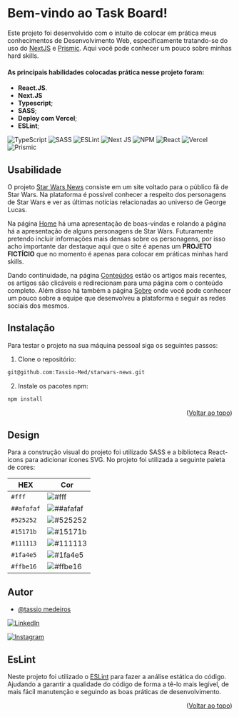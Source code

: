 

# Bem-vindo ao Task Board!

Este projeto foi desenvolvido com o intuito de colocar em prática meus conhecimentos de Desenvolvimento Web, especificamente tratando-se do uso do [NextJS](https://nextjs.org/) e [Prismic](https://prismic.io/). 
Aqui você pode conhecer um pouco sobre minhas hard skills. 


#### As principais habilidades colocadas prática nesse projeto foram:

* **React.JS**.
* **Next.JS**
* **Typescript**;
* **SASS**;
* **Deploy com Vercel**;
* **ESLint**;

![TypeScript](https://img.shields.io/badge/typescript-%23007ACC.svg?style=for-the-badge&logo=typescript&logoColor=white) ![SASS](https://img.shields.io/badge/sass-red.svg?style=for-the-badge&logo=sass&logoColor=white) ![ESLint](https://img.shields.io/badge/ESLint-4B3263?style=for-the-badge&logo=eslint&logoColor=white) ![Next JS](https://img.shields.io/badge/Next-black?style=for-the-badge&logo=next.js&logoColor=white) ![NPM](https://img.shields.io/badge/NPM-%23000000.svg?style=for-the-badge&logo=npm&logoColor=) ![React](https://img.shields.io/badge/react-%2320232a.svg?style=for-the-badge&logo=react&logoColor=%2361DAFB) ![Vercel](https://img.shields.io/badge/vercel-%23000000.svg?style=for-the-badge&logo=vercel&logoColor=white) ![Prismic](https://img.shields.io/badge/prismic-%23000000.svg?style=for-the-badge&logo=prismic&logoColor=white) 

## Usabilidade

O projeto [Star Wars News](https://starwarsnews.vercel.app/) consiste em um site voltado para o público fã de Star Wars. Na plataforma é possível conhecer a respeito dos personagens de Star Wars e ver as últimas notícias relacionadas ao universo de George Lucas.

Na página [Home](https://starwarsnews.vercel.app/) há uma apresentação de boas-vindas e rolando a página há a apresentação de alguns personagens de Star Wars. Futuramente pretendo incluir informações mais densas sobre os personagens, por isso acho importante dar destaque aqui que o site é apenas um <strong>PROJETO FICTÍCIO</strong> que no momento é apenas para colocar em práticas minhas hard skills.

Dando continuidade, na página [Conteúdos](https://starwarsnews.vercel.app/posts) estão os artigos mais recentes, os artigos são clicáveis e redirecionam  para uma página com o conteúdo completo. Além disso há também a página [Sobre](https://starwarsnews.vercel.app/sobre) onde você pode conhecer um pouco sobre a equipe que desenvolveu a plataforma e seguir as redes sociais dos mesmos.




## Instalação

Para testar o projeto na sua máquina pessoal siga os seguintes passos:

1. Clone o repositório:

```sh
git@github.com:Tassio-Med/starwars-news.git
```

2. Instale os pacotes npm:

```bash
npm install
```

<p align="right">(<a href="#readme-top">Voltar ao topo</a>)</p>

## Design

Para a construção visual do projeto foi utilizado SASS e a biblioteca React-icons para adicionar ícones SVG. 
No projeto foi utilizada a seguinte paleta de cores:


|    HEX   | Cor |
| ---      | ---       |
| `#fff`| ![#fff](https://placehold.co/30x15/fff/fff.png) |
| `##afafaf`| ![##afafaf](https://placehold.co/30x15/afafaf/afafaf.png) |
| `#525252`| ![#525252](https://placehold.co/30x15/525252/525252.png) |
| `#15171b`| ![#15171b](https://placehold.co/30x15/15171b/15171b.png) |
| `#111113`| ![#111113](https://placehold.co/30x15/111113/111113.png) |
| `#1fa4e5`| ![#1fa4e5](https://placehold.co/30x15/1fa4e5/1fa4e5.png) |
| `#ffbe16`| ![#ffbe16](https://placehold.co/30x15/ffbe16/ffbe16.png) |
## Autor

- [@tassio medeiros](https://github.com/Tassio-Med)

[![LinkedIn](https://img.shields.io/badge/LinkedIn-0077B5?style=for-the-badge&logo=linkedin&logoColor=white)](https://linkedin.com/in/tassiomed98) 

[![Instagram](https://img.shields.io/badge/Instagram-E4405F?style=for-the-badge&logo=instagram&logoColor=white)](https://instagram.com/tassio.med?igshid=ZDdkNTZiNTM=) 



## EsLint

Neste projeto foi utilizado o [ESLint](https://eslint.org/) para fazer a análise estática do código. Ajudando a garantir a qualidade do código de forma a tê-lo mais legível, de mais fácil manutenção e seguindo as boas práticas de desenvolvimento.

<p align="right">(<a href="#readme-top">Voltar ao topo</a>)</p>
